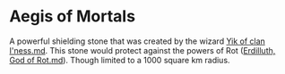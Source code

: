 # Aegis of Mortals

A powerful shielding stone that was created by the wizard [Yik of clan I'ness.md](../Characters%20of%20Interest/Yik%20of%20clan%20I%27ness.md).
This stone would protect against the powers of Rot ([Erdilluth, God of Rot.md](../Gods/Fallen%20Gods/Erdilluth%2C%20God%20of%20Rot.md)). Though limited to a 1000 square km radius.

